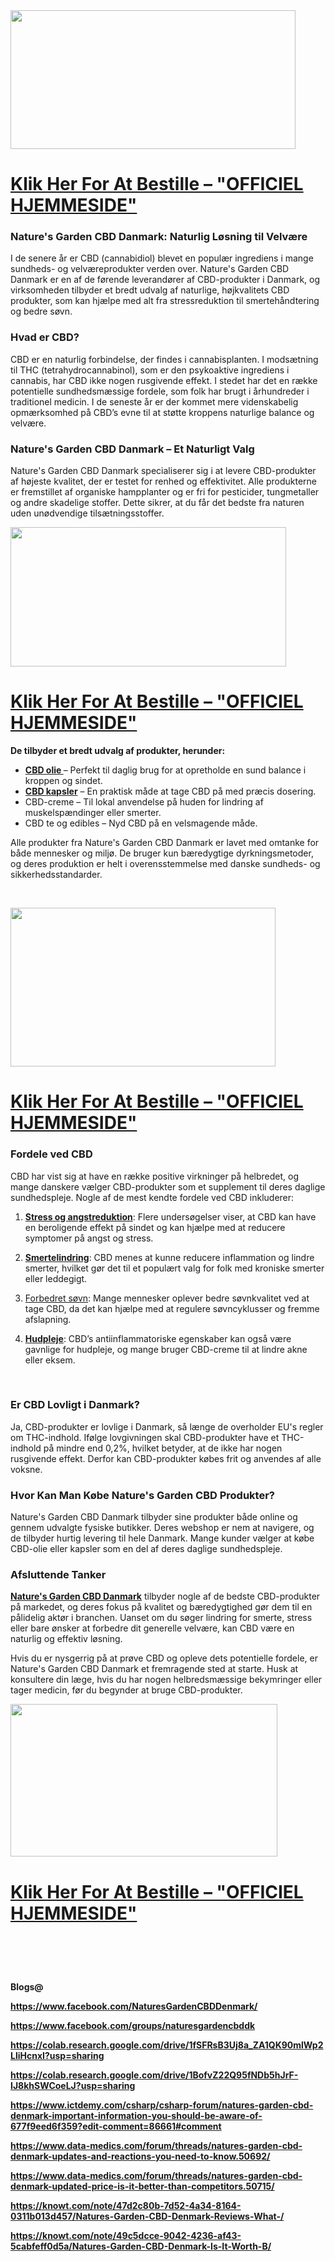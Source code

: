 <div class="separator"><a href="https://supplecarts.com/natures-cbd-dk-buy" target="_blank"><img src="https://blogger.googleusercontent.com/img/b/R29vZ2xl/AVvXsEjMTiHC1QaMjhazo8DfPnY6YB5vJsmWj5xIKpGG_Clno3gddY0kCJVL33N0yJhRNZveZrKimIyV8-e1phT3iAl-q-E5hOUEWNw-VpXLGsjqpBjFmqnieGMiD8wBBVav21UiR8vX2UG3OeKfOwINDgNBwXxTDjQF644dLmruMcLjszfqZi3uPY1wUoLhRZs/w456-h222/nature%20gard.png" alt="" width="456" height="222" border="0" data-original-height="312" data-original-width="640" /></a></div>
<h1><strong><a href="https://supplecarts.com/natures-cbd-dk-buy" target="_blank">Klik Her For At Bestille &ndash; "OFFICIEL HJEMMESIDE"</a></strong></h1>
<h3><strong>Nature's Garden CBD Danmark: Naturlig L&oslash;sning til Velv&aelig;re</strong></h3>
<div class="group/conversation-turn relative flex w-full min-w-0 flex-col agent-turn">
<div class="flex-col gap-1 md:gap-3">
<div class="flex max-w-full flex-col flex-grow">
<div class="min-h-8 text-message flex w-full flex-col items-end gap-2 whitespace-normal break-words text-start [.text-message+&amp;]:mt-5" dir="auto" data-message-author-role="assistant" data-message-id="1ce503ca-6a16-46e7-9e64-ce1ca9e6eeb1" data-message-model-slug="gpt-4o-mini">
<div class="flex w-full flex-col gap-1 empty:hidden first:pt-[3px]">
<div class="markdown prose w-full break-words dark:prose-invert light">
<p>I de senere &aring;r er CBD (cannabidiol) blevet en popul&aelig;r ingrediens i mange sundheds- og velv&aelig;reprodukter verden over. Nature's Garden CBD Danmark er en af de f&oslash;rende leverand&oslash;rer af CBD-produkter i Danmark, og virksomheden tilbyder et bredt udvalg af naturlige, h&oslash;jkvalitets CBD produkter, som kan hj&aelig;lpe med alt fra stressreduktion til smerteh&aring;ndtering og bedre s&oslash;vn.</p>
<h3>Hvad er CBD?</h3>
<p>CBD er en naturlig forbindelse, der findes i cannabisplanten. I mods&aelig;tning til THC (tetrahydrocannabinol), som er den psykoaktive ingrediens i cannabis, har CBD ikke nogen rusgivende effekt. I stedet har det en r&aelig;kke potentielle sundhedsm&aelig;ssige fordele, som folk har brugt i &aring;rhundreder i traditionel medicin. I de seneste &aring;r er der kommet mere videnskabelig opm&aelig;rksomhed p&aring; CBD&rsquo;s evne til at st&oslash;tte kroppens naturlige balance og velv&aelig;re.</p>
<h3>Nature's Garden CBD Danmark &ndash; Et Naturligt Valg</h3>
<p>Nature's Garden CBD Danmark specialiserer sig i at levere CBD-produkter af h&oslash;jeste kvalitet, der er testet for renhed og effektivitet. Alle produkterne er fremstillet af organiske hampplanter og er fri for pesticider, tungmetaller og andre skadelige stoffer. Dette sikrer, at du f&aring;r det bedste fra naturen uden un&oslash;dvendige tils&aelig;tningsstoffer.</p>
<div class="separator"><a href="https://supplecarts.com/natures-cbd-dk-buy" target="_blank"><img src="https://blogger.googleusercontent.com/img/b/R29vZ2xl/AVvXsEiX8zKAXMZQYp0vbZBWShYRphyfKCERm9Ufa3DfyG4dVrmmGgdgjmY8sr4ULNRaRneKeHFO1w440MBip-3fQwi9BHnZ7HOHkuqwY-sr9H1HAcwIBzdeolNMXq_yxIG_lKtO_k0OICP3oZ1x98SyNDeGKkPFbkRgBx19dp8ogE76z7CsCkoiZCocRoSqvCE/w441-h223/nature%20gar.jpg" alt="" width="441" height="223" border="0" data-original-height="542" data-original-width="1068" /></a></div>
<h1><strong><a href="https://supplecarts.com/natures-cbd-dk-buy" target="_blank">Klik Her For At Bestille &ndash; "OFFICIEL HJEMMESIDE"</a></strong></h1>
<p><strong>De tilbyder et bredt udvalg af produkter, herunder:</strong></p>
<ul>
<li><a href="https://supplecarts.com/natures-cbd-dk-buy" target="_blank"><strong>CBD olie&nbsp;</strong></a>&ndash; Perfekt til daglig brug for at opretholde en sund balance i kroppen og sindet.</li>
<li><a href="https://supplecarts.com/natures-cbd-dk-buy" target="_blank"><strong>CBD kapsler</strong></a>&nbsp;&ndash; En praktisk m&aring;de at tage CBD p&aring; med pr&aelig;cis dosering.</li>
<li>CBD-creme &ndash; Til lokal anvendelse p&aring; huden for lindring af muskelsp&aelig;ndinger eller smerter.</li>
<li>CBD te og edibles &ndash; Nyd CBD p&aring; en velsmagende m&aring;de.</li>
</ul>
<p>Alle produkter fra Nature's Garden CBD Danmark er lavet med omtanke for b&aring;de mennesker og milj&oslash;. De bruger kun b&aelig;redygtige dyrkningsmetoder, og deres produktion er helt i overensstemmelse med danske sundheds- og sikkerhedsstandarder.</p>
<p>&nbsp;</p>
<div class="separator"><a href="https://supplecarts.com/natures-cbd-dk-buy"><img src="https://blogger.googleusercontent.com/img/b/R29vZ2xl/AVvXsEics0Otlxtg3CD51H3BE5JHTcVYGgwz4nQCKdbiQngcH_V13ANkVKDTamDFzqNc-y1OT_1DwWPLTSvZQiDKAl1d3_Xncq0FFDo6gCavyn7aTLwRaR1KXX4sU7Pk5toJnv1jTU3SqCHoVgVKIf0saF6Q_-7j4v7C8hyphenhyphenpaEAj01XBjoyf6-_fYXxLjUSky38/w424-h254/Natures%20Garden.jpg" alt="" width="424" height="254" border="0" data-original-height="845" data-original-width="1410" /></a></div>
<h1><strong><a href="https://supplecarts.com/natures-cbd-dk-buy" target="_blank">Klik Her For At Bestille &ndash; "OFFICIEL HJEMMESIDE"</a></strong>&nbsp;</h1>
<h3>Fordele ved CBD</h3>
<p>CBD har vist sig at have en r&aelig;kke positive virkninger p&aring; helbredet, og mange danskere v&aelig;lger CBD-produkter som et supplement til deres daglige sundhedspleje. Nogle af de mest kendte fordele ved CBD inkluderer:</p>
<ol>
<li>
<p><a href="https://www.facebook.com/NaturesGardenCBDDenmark/"><strong>Stress og angstreduktion</strong></a>: Flere unders&oslash;gelser viser, at CBD kan have en beroligende effekt p&aring; sindet og kan hj&aelig;lpe med at reducere symptomer p&aring; angst og stress.</p>
</li>
<li>
<p><a href="https://www.facebook.com/NaturesGardenCBDDenmark/" target="_blank"><strong>Smertelindring</strong></a>: CBD menes at kunne reducere inflammation og lindre smerter, hvilket g&oslash;r det til et popul&aelig;rt valg for folk med kroniske smerter eller leddegigt.</p>
</li>
<li>
<p><a href="https://www.facebook.com/groups/naturesgardencbddk" target="_blank">Forbedret s&oslash;vn</a>: Mange mennesker oplever bedre s&oslash;vnkvalitet ved at tage CBD, da det kan hj&aelig;lpe med at regulere s&oslash;vncyklusser og fremme afslapning.</p>
</li>
<li>
<p><a href="https://www.facebook.com/groups/naturesgardencbddk" target="_blank"><strong>Hudpleje</strong></a>: CBD&rsquo;s antiinflammatoriske egenskaber kan ogs&aring; v&aelig;re gavnlige for hudpleje, og mange bruger CBD-creme til at lindre akne eller eksem.</p>
</li>
</ol>
<p>&nbsp;</p>
<h3>Er CBD Lovligt i Danmark?</h3>
<p>Ja, CBD-produkter er lovlige i Danmark, s&aring; l&aelig;nge de overholder EU's regler om THC-indhold. If&oslash;lge lovgivningen skal CBD-produkter have et THC-indhold p&aring; mindre end 0,2%, hvilket betyder, at de ikke har nogen rusgivende effekt. Derfor kan CBD-produkter k&oslash;bes frit og anvendes af alle voksne.</p>
<h3>Hvor Kan Man K&oslash;be Nature's Garden CBD Produkter?</h3>
<p>Nature's Garden CBD Danmark tilbyder sine produkter b&aring;de online og gennem udvalgte fysiske butikker. Deres webshop er nem at navigere, og de tilbyder hurtig levering til hele Danmark. Mange kunder v&aelig;lger at k&oslash;be CBD-olie eller kapsler som en del af deres daglige sundhedspleje.</p>
<h3>Afsluttende Tanker</h3>
<p><a href="https://supplecarts.com/natures-cbd-dk-buy" target="_blank"><strong>Nature's Garden CBD Danmark</strong></a>&nbsp;tilbyder nogle af de bedste CBD-produkter p&aring; markedet, og deres fokus p&aring; kvalitet og b&aelig;redygtighed g&oslash;r dem til en p&aring;lidelig akt&oslash;r i branchen. Uanset om du s&oslash;ger lindring for smerte, stress eller bare &oslash;nsker at forbedre dit generelle velv&aelig;re, kan CBD v&aelig;re en naturlig og effektiv l&oslash;sning.</p>
<p>Hvis du er nysgerrig p&aring; at pr&oslash;ve CBD og opleve dets potentielle fordele, er Nature's Garden CBD Danmark et fremragende sted at starte. Husk at konsultere din l&aelig;ge, hvis du har nogen helbredsm&aelig;ssige bekymringer eller tager medicin, f&oslash;r du begynder at bruge CBD-produkter.</p>
<div class="separator"><a href="https://supplecarts.com/natures-cbd-dk-buy" target="_blank"><img src="https://blogger.googleusercontent.com/img/b/R29vZ2xl/AVvXsEgK7b7BrWZ8ygbOnF1nrpPdDLQ4K_bKCrVd4N3Np5S_ok7NHiGIYRuQicuy-RIx9t35NzEype_dQUp0W7qgzLFvNHgFX0PUU3E7eDKwBlptFd0BZ-C8anlijfvL5KwTrYL_6GAtnj6tgw8KzJDyQ0sLXekEI7nU6F8aDyVaOS2SGwCK9JoKlt6RAh5DFHo/w427-h244/nature%20garden2.jpg" alt="" width="427" height="244" border="0" data-original-height="292" data-original-width="512" /></a></div>
<h1><strong><a href="https://supplecarts.com/natures-cbd-dk-buy" target="_blank">Klik Her For At Bestille &ndash; "OFFICIEL HJEMMESIDE"</a></strong></h1>
<h1>&nbsp;</h1>
<p><strong>Blogs@</strong></p>
<p><strong><a href="https://www.facebook.com/NaturesGardenCBDDenmark/">https://www.facebook.com/NaturesGardenCBDDenmark/</a></strong></p>
<p><strong><a href="https://www.facebook.com/groups/naturesgardencbddk">https://www.facebook.com/groups/naturesgardencbddk</a></strong></p>
<p><strong><a href="https://colab.research.google.com/drive/1fSFRsB3Uj8a_ZA1QK90mlWp2LliHcnxI?usp=sharing">https://colab.research.google.com/drive/1fSFRsB3Uj8a_ZA1QK90mlWp2LliHcnxI?usp=sharing</a></strong></p>
<p><strong><a href="https://colab.research.google.com/drive/1BofvZ22Q95fNDb5hJrF-IJ8khSWCoeLJ?usp=sharing">https://colab.research.google.com/drive/1BofvZ22Q95fNDb5hJrF-IJ8khSWCoeLJ?usp=sharing</a></strong></p>
<p><strong><a href="https://www.ictdemy.com/csharp/csharp-forum/natures-garden-cbd-denmark-important-information-you-should-be-aware-of-677f9eed6f359?edit-comment=86661#comment">https://www.ictdemy.com/csharp/csharp-forum/natures-garden-cbd-denmark-important-information-you-should-be-aware-of-677f9eed6f359?edit-comment=86661#comment</a></strong></p>
<p><strong><a href="https://www.data-medics.com/forum/threads/natures-garden-cbd-denmark-updates-and-reactions-you-need-to-know.50692/">https://www.data-medics.com/forum/threads/natures-garden-cbd-denmark-updates-and-reactions-you-need-to-know.50692/</a></strong></p>
<p><strong><a href="https://www.data-medics.com/forum/threads/natures-garden-cbd-denmark-updated-price-is-it-better-than-competitors.50715/">https://www.data-medics.com/forum/threads/natures-garden-cbd-denmark-updated-price-is-it-better-than-competitors.50715/</a></strong></p>
<p><strong><a href="https://knowt.com/note/47d2c80b-7d52-4a34-8164-0311b013d457/Natures-Garden-CBD-Denmark-Reviews-What-/">https://knowt.com/note/47d2c80b-7d52-4a34-8164-0311b013d457/Natures-Garden-CBD-Denmark-Reviews-What-/</a></strong></p>
<p><strong><a href="https://knowt.com/note/49c5dcce-9042-4236-af43-5cabfeff0d5a/Natures-Garden-CBD-Denmark-Is-It-Worth-B/">https://knowt.com/note/49c5dcce-9042-4236-af43-5cabfeff0d5a/Natures-Garden-CBD-Denmark-Is-It-Worth-B/</a></strong></p>
<p>&nbsp;</p>
</div>
</div>
</div>
</div>
</div>
</div>
